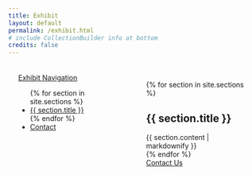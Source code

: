 ```yaml
---
title: Exhibit
layout: default
permalink: /exhibit.html
# include CollectionBuilder info at bottom
credits: false
---
```


<style>

/* CONSIDER ADDING A TOGGLE BUTTON FOR ANYTHING NARROWER THAN 375 PX */

.sidebar {
  float: left;
  height: 100vh;
  padding: 20px;
  position: sticky;
  top: 20px;
}

.page-layout {
  display: flex;
  flex-direction: row;
  }

.content {
  padding: 20px; /* Adjust padding as needed */
}

.body {
  overflow-x: unset;
  overflow-y: unset;
}

</style>


<body data-bs-spy="scroll" data-bs-target="#sidebar" data-bs-offset="0">

<div class="page-layout">

  <nav id="sidebar" class="sidebar bg-body-tertiary px-3">
      <a class="navbar-brand" href="#">Exhibit Navigation</a>
        <ul class="nav nav-pills flex-column">
          {% for section in site.sections %}
            <li class="nav-item">
              <a class="nav-link" href="#{{ section.title | slugify }}">{{ section.title }}</a>
            </li>
          {% endfor %}
          <li class="nav-item">
            <a class="nav-link" href="#contact-button-bottom">Contact</a>
          </li>
        </ul>
  </nav>

  <div class="content">
  
{% for section in site.sections %}
  <div id="{{ section.title | slugify }}">
    <h2>{{ section.title }}</h2>
    {{ section.content | markdownify }}
  </div>
{% endfor %}

  <div id="contact-button-bottom" class="text-center mt-4">
    <div class="container">
      <a href="https://forms.gle/RE9TZP1bGGCAoFfe9" class="btn btn-primary btn-lg" role="button" target="_blank" style="width: 100%;">Contact Us</a>
    </div>
  </div>

  </div>


</div>
<script src="https://cdn.jsdelivr.net/npm/bootstrap@5.3.0-alpha1/dist/js/bootstrap.bundle.min.js"></script>
</body>